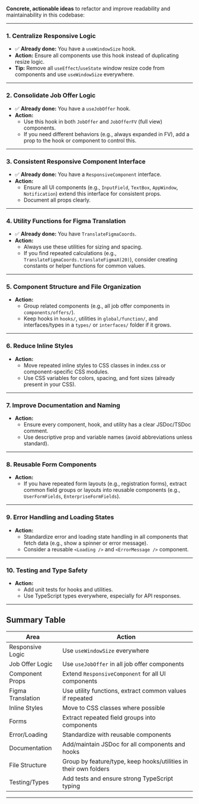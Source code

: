 **Concrete, actionable ideas** to refactor and improve readability and maintainability in this codebase:

---

### 1. **Centralize Responsive Logic**

- ✅ **Already done:** You have a `useWindowSize` hook.  
- **Action:** Ensure all components use this hook instead of duplicating resize logic.  
- **Tip:** Remove all `useEffect`/`useState` window resize code from components and use `useWindowSize` everywhere.

---

### 2. **Consolidate Job Offer Logic**

- ✅ **Already done:** You have a `useJobOffer` hook.
- **Action:**  
  - Use this hook in both `JobOffer` and `JobOfferFV` (full view) components.
  - If you need different behaviors (e.g., always expanded in FV), add a prop to the hook or component to control this.

---

### 3. **Consistent Responsive Component Interface**

- ✅ **Already done:** You have a `ResponsiveComponent` interface.
- **Action:**  
  - Ensure all UI components (e.g., `InputField`, `TextBox`, `AppWindow`, `Notification`) extend this interface for consistent props.
  - Document all props clearly.

---

### 4. **Utility Functions for Figma Translation**

- ✅ **Already done:** You have `TranslateFigmaCoords`.
- **Action:**  
  - Always use these utilities for sizing and spacing.
  - If you find repeated calculations (e.g., `TranslateFigmaCoords.translateFigmaX(20)`), consider creating constants or helper functions for common values.

---

### 5. **Component Structure and File Organization**

- **Action:**  
  - Group related components (e.g., all job offer components in `components/offers/`).
  - Keep hooks in `hooks/`, utilities in `global/function/`, and interfaces/types in a `types/` or `interfaces/` folder if it grows.

---

### 6. **Reduce Inline Styles**

- **Action:**  
  - Move repeated inline styles to CSS classes in index.css or component-specific CSS modules.
  - Use CSS variables for colors, spacing, and font sizes (already present in your CSS).

---

### 7. **Improve Documentation and Naming**

- **Action:**  
  - Ensure every component, hook, and utility has a clear JSDoc/TSDoc comment.
  - Use descriptive prop and variable names (avoid abbreviations unless standard).

---

### 8. **Reusable Form Components**

- **Action:**  
  - If you have repeated form layouts (e.g., registration forms), extract common field groups or layouts into reusable components (e.g., `UserFormFields`, `EnterpriseFormFields`).

---

### 9. **Error Handling and Loading States**

- **Action:**  
  - Standardize error and loading state handling in all components that fetch data (e.g., show a spinner or error message).
  - Consider a reusable `<Loading />` and `<ErrorMessage />` component.

---

### 10. **Testing and Type Safety**

- **Action:**  
  - Add unit tests for hooks and utilities.
  - Use TypeScript types everywhere, especially for API responses.

---

## **Summary Table**

| Area                | Action                                                                 |
|---------------------|------------------------------------------------------------------------|
| Responsive Logic    | Use `useWindowSize` everywhere                                         |
| Job Offer Logic     | Use `useJobOffer` in all job offer components                          |
| Component Props     | Extend `ResponsiveComponent` for all UI components                     |
| Figma Translation   | Use utility functions, extract common values if repeated               |
| Inline Styles       | Move to CSS classes where possible                                     |
| Forms               | Extract repeated field groups into components                          |
| Error/Loading       | Standardize with reusable components                                   |
| Documentation       | Add/maintain JSDoc for all components and hooks                        |
| File Structure      | Group by feature/type, keep hooks/utilities in their own folders       |
| Testing/Types       | Add tests and ensure strong TypeScript typing                          |

---
